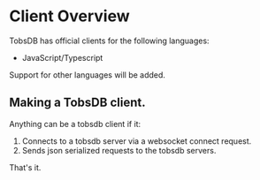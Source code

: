 # Client Overview

TobsDB has official clients for the following languages:

- JavaScript/Typescript

Support for other languages will be added.

## Making a TobsDB client.

Anything can be a tobsdb client if it:

1. Connects to a tobsdb server via a websocket connect request.
2. Sends json serialized requests to the tobsdb servers.

That's it.
